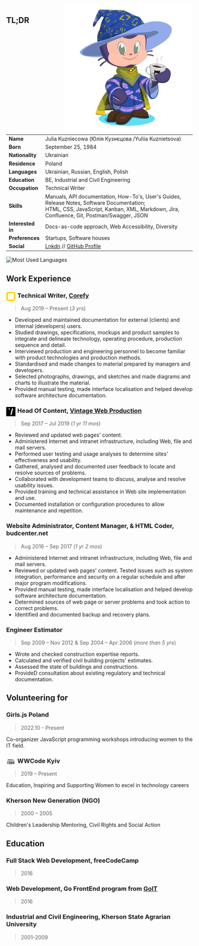 <img align='right' src='images/octocat-1666485654973.png' alt="OctoCat Me" width='350'>

## TL;DR

| | |
|---|---|
| **Name** | Julia Kuzniecowa (Юлія Кузнєцова /Yuliia Kuznietsova) |
| **Born** | September 25, 1984 |
| **Nationality** | Ukrainian |
| **Residence** | Poland |
| **Languages** | Ukrainian, Russian, English, Polish |
| **Education** | BE, Industrial and Civil Engineering |
| **Occupation** | Technical Writer |
| **Skills** | Manuals, API documentation, How-To's, User's Guides, Release Notes, Software Documentation; <br> HTML, CSS, JavaScript, Kanban, XML, Markdown, Jira, Confluence, Git, Postman/Swagger, JSON |
| **Interested in** | Docs-as-code approach, Web Accessibility, Diversity |
| **Preferences** | Startups, Software houses |
| **Social** | <a href="https://www.linkedin.com/in/yulios/">Lnkdn</a> // <a href="https://github.com/YuliyaLios">GitHub Profile</a> |

<img alt="Most Used Languages" align="center" src="https://github-readme-stats.vercel.app/api/top-langs/?username=YuliyaLios&layout=compact&theme=radical" />

## Work Experience

### <img src="images/corefy_alternative_mark.svg" alt="Corefy logo" style="width: 25px; float: left; padding-right: 5px;"> Technical Writer, <a href="https://corefy.com/">Corefy</a>

> Aug 2019 – Present (*3 yrs*)

* Developed and maintained documentation for external (clients) and internal (developers) users.
* Studied drawings, specifications, mockups and product samples to integrate and delineate technology, operating procedure, production sequence and detail. 
* Interviewed production and engineering personnel to become familiar with product technologies and production methods. 
* Standardised and made changes to material prepared by managers and developers. 
* Selected photographs, drawings, and sketches and made diagrams and charts to illustrate the material.
* Provided manual testing, made interface localisation and helped develop software architecture documentation. 

### <img src="images/vintage-32x32.png" alt="Vintage logo" style="width: 25px; float: left; padding-right: 5px;"> Head Of Content, <a href="http://vintage.agency/">Vintage Web Production</a>

> Sep 2017 – Jul 2019 (*1 yr 11 mos*)

* Reviewed and updated web pages' content. 
* Administered Internet and intranet infrastructure, including Web, file and mail servers. 
* Performed user testing and usage analyses to determine sites' effectiveness and usability. 
* Gathered, analysed and documented user feedback to locate and resolve sources of problems. 
* Collaborated with development teams to discuss, analyse and resolve usability issues. 
* Provided training and technical assistance in Web site implementation and use. 
* Documented installation or configuration procedures to allow maintenance and repetition.

### Website Administrator, Content Manager, & HTML Coder, budcenter.net

> Aug 2016 – Sep 2017 (*1 yr 2 mos*)

*  Administered Internet and intranet infrastructure, including Web, file and mail servers. 
* Reviewed or updated web pages' content. Tested issues such as system integration, performance and security on a regular schedule and after major program modifications. 
* Provided manual testing, made interface localisation and helped develop software architecture documentation.
* Determined sources of web page or server problems and took action to correct problems. 
* Identified and documented backup and recovery plans.

### Engineer Estimator

> Sep 2009 – Nov 2012 & Sep 2004 – Apr 2006 (*more than 5 yrs*)

* Wrote and checked construction expertise reports.
* Calculated and verified civil building projects' estimates.
* Assessed the state of buildings and constructions.
* ProvideD consultation about existing regulatory and technical documentation.

## Volunteering for

### Girls.js Poland 

> 2022.10 - Present

Co-organizer JavaScript programming workshops introducing women to the IT field.

### <img src="images/WWCKyiv.jpg" alt="WWCode logo" style="width: 25px; float: left; padding-right: 5px;"> WWCode Kyiv

> 2019 – Present

Education, Inspiring and Supporting Women to excel in technology careers

### Kherson New Generation (NGO)

> 2000 – 2005

Children's Leadership Mentoring, Civil Rights and Social Action

## Education

### Full Stack Web Development, freeCodeCamp

> 2016

### Web Development, Go FrontEnd program from <a href="https://goit.ua/">GoIT</a>

> 2016

### Industrial and Civil Engineering, Kherson State Agrarian University

> 2001-2009
